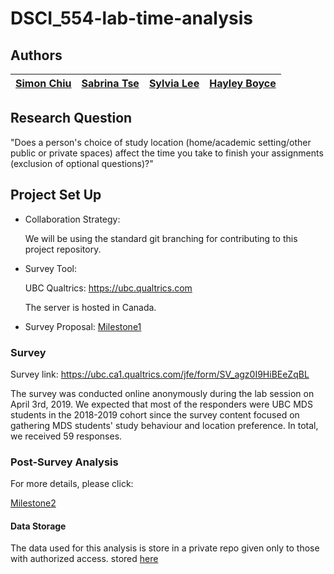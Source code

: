 # DSCI_554-lab-time-analysis

## Authors

| [Simon Chiu](https://github.com/cheukman1207) | [Sabrina Tse](https://github.com/sabrinatkk) | [Sylvia Lee](https://github.com/LeeYinYing)| [Hayley Boyce](https://github.com/hfboyce)
|:------------:|:--------------:|:--------------:|:--------------:|

## Research Question 

"Does a person's choice of study location (home/academic setting/other public or private spaces) affect the time you take to finish your assignments (exclusion of optional questions)?"

## Project Set Up

* Collaboration Strategy:

    We will be using the standard git branching for contributing to this project repository.

* Survey Tool:

    UBC Qualtrics:  https://ubc.qualtrics.com

    The server is hosted in Canada.

* Survey Proposal: [Milestone1](https://github.com/UBC-MDS/DSCI_554-lab-time-analysis/blob/master/doc/Milestone1.md)

### Survey

Survey link: https://ubc.ca1.qualtrics.com/jfe/form/SV_agz0I9HiBEeZqBL

The survey was conducted online anonymously during the lab session on April 3rd, 2019. We expected that most of the responders were UBC MDS students in the 2018-2019 cohort since the survey content focused on gathering MDS students' study behaviour and location preference. In total, we received 59 responses.


### Post-Survey Analysis

For more details, please click:

[Milestone2](https://github.com/UBC-MDS/DSCI_554-lab-time-analysis/blob/master/doc/Milestone2.md)

#### Data Storage

The data used for this analysis is store in a private repo given only to those with authorized access. 
stored [here](https://github.ubc.ca/MDS-2018-19/DSCI_554-lab-time-analysis-DATA)
